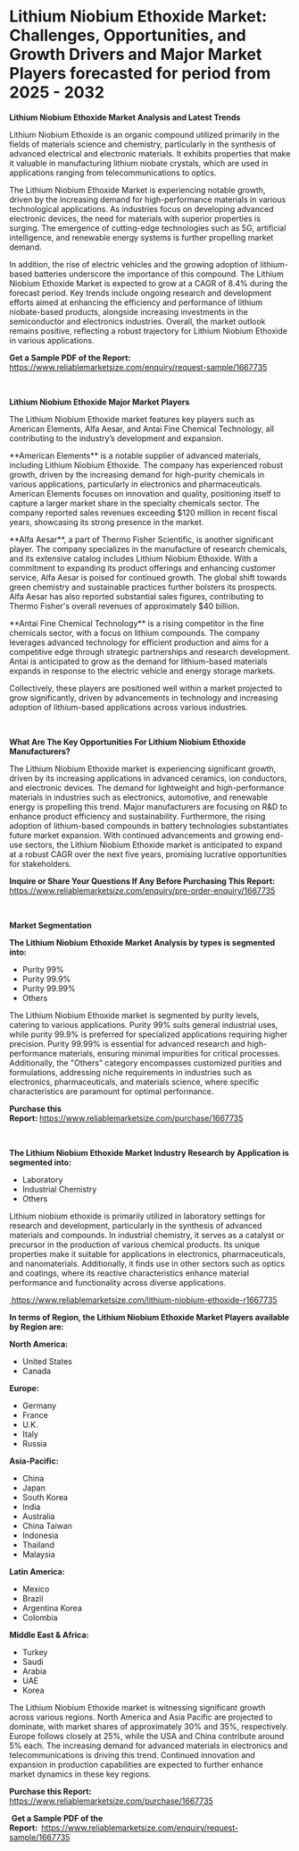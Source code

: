 <p><h1>Lithium Niobium Ethoxide Market: Challenges, Opportunities, and Growth Drivers and Major Market Players forecasted for period from 2025 - 2032</h1></p><p><strong>Lithium Niobium Ethoxide Market Analysis and Latest Trends</strong></p>
<p><p>Lithium Niobium Ethoxide is an organic compound utilized primarily in the fields of materials science and chemistry, particularly in the synthesis of advanced electrical and electronic materials. It exhibits properties that make it valuable in manufacturing lithium niobate crystals, which are used in applications ranging from telecommunications to optics.</p><p>The Lithium Niobium Ethoxide Market is experiencing notable growth, driven by the increasing demand for high-performance materials in various technological applications. As industries focus on developing advanced electronic devices, the need for materials with superior properties is surging. The emergence of cutting-edge technologies such as 5G, artificial intelligence, and renewable energy systems is further propelling market demand.</p><p>In addition, the rise of electric vehicles and the growing adoption of lithium-based batteries underscore the importance of this compound. The Lithium Niobium Ethoxide Market is expected to grow at a CAGR of 8.4% during the forecast period. Key trends include ongoing research and development efforts aimed at enhancing the efficiency and performance of lithium niobate-based products, alongside increasing investments in the semiconductor and electronics industries. Overall, the market outlook remains positive, reflecting a robust trajectory for Lithium Niobium Ethoxide in various applications.</p></p>
<p><strong>Get a Sample PDF of the Report:&nbsp;</strong> <a href="https://www.reliablemarketsize.com/enquiry/request-sample/1667735?utm_campaign=2482&utm_medium=2&utm_source=Github&utm_content=ia&utm_term=19042025&utm_id=lithium-niobium-ethoxide">https://www.reliablemarketsize.com/enquiry/request-sample/1667735</a></p>
<p>&nbsp;</p>
<p><strong>Lithium Niobium Ethoxide Major Market Players</strong></p>
<p><p>The Lithium Niobium Ethoxide market features key players such as American Elements, Alfa Aesar, and Antai Fine Chemical Technology, all contributing to the industry’s development and expansion.</p><p>**American Elements** is a notable supplier of advanced materials, including Lithium Niobium Ethoxide. The company has experienced robust growth, driven by the increasing demand for high-purity chemicals in various applications, particularly in electronics and pharmaceuticals. American Elements focuses on innovation and quality, positioning itself to capture a larger market share in the specialty chemicals sector. The company reported sales revenues exceeding $120 million in recent fiscal years, showcasing its strong presence in the market.</p><p>**Alfa Aesar**, a part of Thermo Fisher Scientific, is another significant player. The company specializes in the manufacture of research chemicals, and its extensive catalog includes Lithium Niobium Ethoxide. With a commitment to expanding its product offerings and enhancing customer service, Alfa Aesar is poised for continued growth. The global shift towards green chemistry and sustainable practices further bolsters its prospects. Alfa Aesar has also reported substantial sales figures, contributing to Thermo Fisher's overall revenues of approximately $40 billion.</p><p>**Antai Fine Chemical Technology** is a rising competitor in the fine chemicals sector, with a focus on lithium compounds. The company leverages advanced technology for efficient production and aims for a competitive edge through strategic partnerships and research development. Antai is anticipated to grow as the demand for lithium-based materials expands in response to the electric vehicle and energy storage markets.</p><p>Collectively, these players are positioned well within a market projected to grow significantly, driven by advancements in technology and increasing adoption of lithium-based applications across various industries.</p></p>
<p>&nbsp;</p>
<p><strong>What Are The Key Opportunities For Lithium Niobium Ethoxide Manufacturers?</strong></p>
<p><p>The Lithium Niobium Ethoxide market is experiencing significant growth, driven by its increasing applications in advanced ceramics, ion conductors, and electronic devices. The demand for lightweight and high-performance materials in industries such as electronics, automotive, and renewable energy is propelling this trend. Major manufacturers are focusing on R&D to enhance product efficiency and sustainability. Furthermore, the rising adoption of lithium-based compounds in battery technologies substantiates future market expansion. With continued advancements and growing end-use sectors, the Lithium Niobium Ethoxide market is anticipated to expand at a robust CAGR over the next five years, promising lucrative opportunities for stakeholders.</p></p>
<p><strong>Inquire or Share Your Questions If Any Before Purchasing This Report:</strong> <a href="https://www.reliablemarketsize.com/enquiry/pre-order-enquiry/1667735?utm_campaign=2482&utm_medium=2&utm_source=Github&utm_content=ia&utm_term=19042025&utm_id=lithium-niobium-ethoxide">https://www.reliablemarketsize.com/enquiry/pre-order-enquiry/1667735</a></p>
<p>&nbsp;</p>
<p><strong>Market Segmentation</strong></p>
<p><strong>The Lithium Niobium Ethoxide Market Analysis by types is segmented into:</strong></p>
<p><ul><li>Purity 99%</li><li>Purity 99.9%</li><li>Purity 99.99%</li><li>Others</li></ul></p>
<p><p>The Lithium Niobium Ethoxide market is segmented by purity levels, catering to various applications. Purity 99% suits general industrial uses, while purity 99.9% is preferred for specialized applications requiring higher precision. Purity 99.99% is essential for advanced research and high-performance materials, ensuring minimal impurities for critical processes. Additionally, the "Others" category encompasses customized purities and formulations, addressing niche requirements in industries such as electronics, pharmaceuticals, and materials science, where specific characteristics are paramount for optimal performance.</p></p>
<p><strong>Purchase this Report:&nbsp;</strong><a href="https://www.reliablemarketsize.com/purchase/1667735?utm_campaign=2482&utm_medium=2&utm_source=Github&utm_content=ia&utm_term=19042025&utm_id=lithium-niobium-ethoxide">https://www.reliablemarketsize.com/purchase/1667735</a></p>
<p>&nbsp;</p>
<p><strong>The Lithium Niobium Ethoxide Market Industry Research by Application is segmented into:</strong></p>
<p><ul><li>Laboratory</li><li>Industrial Chemistry</li><li>Others</li></ul></p>
<p><p>Lithium niobium ethoxide is primarily utilized in laboratory settings for research and development, particularly in the synthesis of advanced materials and compounds. In industrial chemistry, it serves as a catalyst or precursor in the production of various chemical products. Its unique properties make it suitable for applications in electronics, pharmaceuticals, and nanomaterials. Additionally, it finds use in other sectors such as optics and coatings, where its reactive characteristics enhance material performance and functionality across diverse applications.</p></p>
<p><a href="https://www.reliablemarketsize.com/lithium-niobium-ethoxide-r1667735?utm_campaign=2482&utm_medium=2&utm_source=Github&utm_content=ia&utm_term=19042025&utm_id=lithium-niobium-ethoxide">&nbsp;https://www.reliablemarketsize.com/lithium-niobium-ethoxide-r1667735</a></p>
<p><strong>In terms of Region, the Lithium Niobium Ethoxide Market Players available by Region are:</strong></p>
<p>
    <p> <strong> North America: </strong>
        <ul>
            <li>United States</li>
            <li>Canada</li>
        </ul>
        </p> 
    <p> <strong> Europe: </strong>
        <ul>
            <li>Germany</li>
            <li>France</li>
            <li>U.K.</li>
            <li>Italy</li>
            <li>Russia</li>
        </ul>
        </p> 
    <p> <strong> Asia-Pacific: </strong>
        <ul>
            <li>China</li>
            <li>Japan</li>
            <li>South Korea</li>
            <li>India</li>
            <li>Australia</li>
            <li>China Taiwan</li>
            <li>Indonesia</li>
            <li>Thailand</li>
            <li>Malaysia</li>
        </ul>
        </p> 
    <p> <strong> Latin America: </strong>
        <ul>
            <li>Mexico</li>
            <li>Brazil</li>
            <li>Argentina Korea</li>
            <li>Colombia</li>
        </ul>
        </p> 
    <p> <strong> Middle East & Africa: </strong>
        <ul>
            <li>Turkey</li>
            <li>Saudi</li>
            <li>Arabia</li>
            <li>UAE</li>
            <li>Korea</li>
        </ul>
    </p>
    </p>
<p><p>The Lithium Niobium Ethoxide market is witnessing significant growth across various regions. North America and Asia Pacific are projected to dominate, with market shares of approximately 30% and 35%, respectively. Europe follows closely at 25%, while the USA and China contribute around 5% each. The increasing demand for advanced materials in electronics and telecommunications is driving this trend. Continued innovation and expansion in production capabilities are expected to further enhance market dynamics in these key regions.</p></p>
<p><strong>Purchase this Report: </strong><a href="https://www.reliablemarketsize.com/purchase/1667735?utm_campaign=2482&utm_medium=2&utm_source=Github&utm_content=ia&utm_term=19042025&utm_id=lithium-niobium-ethoxide">https://www.reliablemarketsize.com/purchase/1667735</a></p>
<p>&nbsp;<strong>Get a Sample PDF of the Report:&nbsp;&nbsp;</strong><a href="https://www.reliablemarketsize.com/enquiry/request-sample/1667735?utm_campaign=2482&utm_medium=2&utm_source=Github&utm_content=ia&utm_term=19042025&utm_id=lithium-niobium-ethoxide">https://www.reliablemarketsize.com/enquiry/request-sample/1667735</a></p>
<p><strong></strong></p>
<p><p></p><p></p><p></p></p>